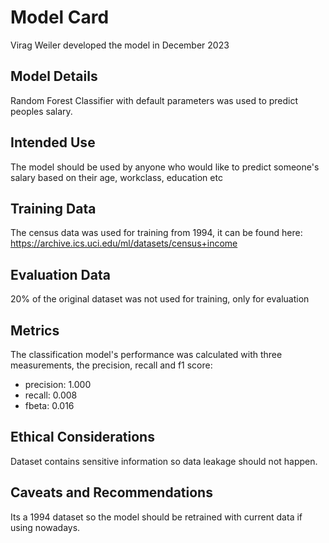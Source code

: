 # Model Card

Virag Weiler developed the model in December 2023

## Model Details

Random Forest Classifier with default parameters was used to predict peoples salary.

## Intended Use

The model should be used by anyone who would like to predict someone's salary based on their age, workclass, education etc

## Training Data

The census data was used for training from 1994, it can be found here: https://archive.ics.uci.edu/ml/datasets/census+income

## Evaluation Data

20% of the original dataset was not used for training, only for evaluation

## Metrics
The classification model's performance was calculated with three measurements, the precision, recall and f1 score:
- precision: 1.000
- recall: 0.008 
- fbeta: 0.016

## Ethical Considerations
Dataset contains sensitive information so data leakage should not happen.

## Caveats and Recommendations
Its a 1994 dataset so the model should be retrained with current data if using nowadays. 